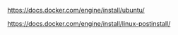 
<https://docs.docker.com/engine/install/ubuntu/>

<https://docs.docker.com/engine/install/linux-postinstall/>
